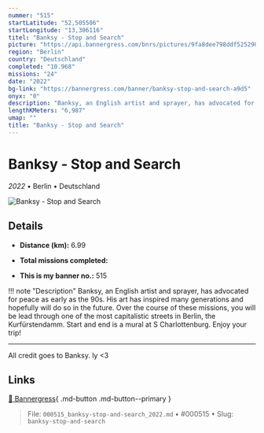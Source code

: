 ```yaml
---
nummer: "515"
startLatitude: "52,505506"
startLongitude: "13,306116"
titel: "Banksy - Stop and Search"
picture: "https://api.bannergress.com/bnrs/pictures/9fa8dee798ddf525290fe2b7ab8b2e41"
region: "Berlin"
country: "Deutschland"
completed: "10.968"
missions: "24"
date: "2022"
bg-link: "https://bannergress.com/banner/banksy-stop-and-search-a9d5"
onyx: "0"
description: "Banksy, an English artist and sprayer, has advocated for peace as early as the 90s. His art has inspired many generations and hopefully will do so in the future. Over the course of these missions, you will be lead through one of the most capitalistic streets in Berlin, the Kurfürstendamm. Start and end is a mural at S Charlottenburg. Enjoy your trip!\n\n--------------------------------------------------------------------------\n\nAll credit goes to Banksy. ly <3"
lengthKMeters: "6,987"
umap: ""
title: "Banksy - Stop and Search"
---
```

# Banksy - Stop and Search

*2022* • Berlin • Deutschland

![Banksy - Stop and Search](https://api.bannergress.com/bnrs/pictures/9fa8dee798ddf525290fe2b7ab8b2e41)

## Details
- **Distance (km):** 6.99

- **Total missions completed:** 
- **This is my banner no.:** 515


!!! note "Description"
    Banksy, an English artist and sprayer, has advocated for peace as early as the 90s. His art has inspired many generations and hopefully will do so in the future. Over the course of these missions, you will be lead through one of the most capitalistic streets in Berlin, the Kurfürstendamm. Start and end is a mural at S Charlottenburg. Enjoy your trip!

--------------------------------------------------------------------------

All credit goes to Banksy. ly <3



## Links
[🔗 Bannergress](https://bannergress.com/banner/banksy-stop-and-search-a9d5){ .md-button .md-button--primary }



> File: `000515_banksy-stop-and-search_2022.md` • #000515 • Slug: `banksy-stop-and-search`
